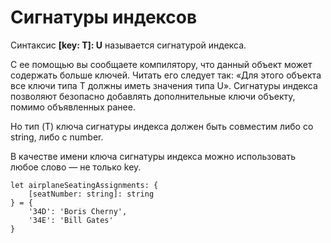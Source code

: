 # Сигнатуры индексов

Синтаксис **\[key: T]: U** называется сигнатурой индекса.

С ее помощью вы сообщаете компилятору, что данный объект может содержать больше ключей. Читать его следует так: «Для этого объекта все ключи типа T должны иметь значения типа U». Сигнатуры индекса позволяют безопасно добавлять дополнительные ключи объекту, помимо объявленных ранее.

Но тип (T) ключа сигнатуры индекса должен быть совместим либо со string, либо с number.

В качестве имени ключа сигнатуры индекса можно использовать любое слово — не только key.

```
let airplaneSeatingAssignments: {
    [seatNumber: string]: string
} = {
    '34D': 'Boris Cherny',
    '34E': 'Bill Gates'
}
```


